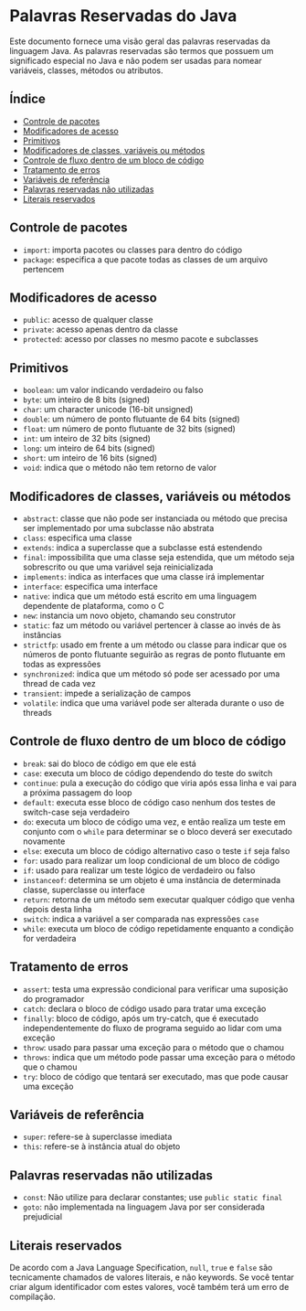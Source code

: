 # Palavras Reservadas do Java

Este documento fornece uma visão geral das palavras reservadas da linguagem Java. As palavras reservadas são termos que possuem um significado especial no Java e não podem ser usadas para nomear variáveis, classes, métodos ou atributos.

## Índice

- [Controle de pacotes](#controle-de-pacotes)
- [Modificadores de acesso](#modificadores-de-acesso)
- [Primitivos](#primitivos)
- [Modificadores de classes, variáveis ou métodos](#modificadores-de-classes-variáveis-ou-métodos)
- [Controle de fluxo dentro de um bloco de código](#controle-de-fluxo-dentro-de-um-bloco-de-código)
- [Tratamento de erros](#tratamento-de-erros)
- [Variáveis de referência](#variáveis-de-referência)
- [Palavras reservadas não utilizadas](#palavras-reservadas-não-utilizadas)
- [Literais reservados](#literais-reservados)

## Controle de pacotes

- `import`: importa pacotes ou classes para dentro do código
- `package`: especifica a que pacote todas as classes de um arquivo pertencem

## Modificadores de acesso

- `public`: acesso de qualquer classe
- `private`: acesso apenas dentro da classe
- `protected`: acesso por classes no mesmo pacote e subclasses

## Primitivos

- `boolean`: um valor indicando verdadeiro ou falso
- `byte`: um inteiro de 8 bits (signed)
- `char`: um character unicode (16-bit unsigned)
- `double`: um número de ponto flutuante de 64 bits (signed)
- `float`: um número de ponto flutuante de 32 bits (signed)
- `int`: um inteiro de 32 bits (signed)
- `long`: um inteiro de 64 bits (signed)
- `short`: um inteiro de 16 bits (signed)
- `void`: indica que o método não tem retorno de valor

## Modificadores de classes, variáveis ou métodos

- `abstract`: classe que não pode ser instanciada ou método que precisa ser implementado por uma subclasse não abstrata
- `class`: especifica uma classe
- `extends`: indica a superclasse que a subclasse está estendendo
- `final`: impossibilita que uma classe seja estendida, que um método seja sobrescrito ou que uma variável seja reinicializada
- `implements`: indica as interfaces que uma classe irá implementar
- `interface`: especifica uma interface
- `native`: indica que um método está escrito em uma linguagem dependente de plataforma, como o C
- `new`: instancia um novo objeto, chamando seu construtor
- `static`: faz um método ou variável pertencer à classe ao invés de às instâncias
- `strictfp`: usado em frente a um método ou classe para indicar que os números de ponto flutuante seguirão as regras de ponto flutuante em todas as expressões
- `synchronized`: indica que um método só pode ser acessado por uma thread de cada vez
- `transient`: impede a serialização de campos
- `volatile`: indica que uma variável pode ser alterada durante o uso de threads

## Controle de fluxo dentro de um bloco de código

- `break`: sai do bloco de código em que ele está
- `case`: executa um bloco de código dependendo do teste do switch
- `continue`: pula a execução do código que viria após essa linha e vai para a próxima passagem do loop
- `default`: executa esse bloco de código caso nenhum dos testes de switch-case seja verdadeiro
- `do`: executa um bloco de código uma vez, e então realiza um teste em conjunto com o `while` para determinar se o bloco deverá ser executado novamente
- `else`: executa um bloco de código alternativo caso o teste `if` seja falso
- `for`: usado para realizar um loop condicional de um bloco de código
- `if`: usado para realizar um teste lógico de verdadeiro ou falso
- `instanceof`: determina se um objeto é uma instância de determinada classe, superclasse ou interface
- `return`: retorna de um método sem executar qualquer código que venha depois desta linha
- `switch`: indica a variável a ser comparada nas expressões `case`
- `while`: executa um bloco de código repetidamente enquanto a condição for verdadeira

## Tratamento de erros

- `assert`: testa uma expressão condicional para verificar uma suposição do programador
- `catch`: declara o bloco de código usado para tratar uma exceção
- `finally`: bloco de código, após um try-catch, que é executado independentemente do fluxo de programa seguido ao lidar com uma exceção
- `throw`: usado para passar uma exceção para o método que o chamou
- `throws`: indica que um método pode passar uma exceção para o método que o chamou
- `try`: bloco de código que tentará ser executado, mas que pode causar uma exceção

## Variáveis de referência

- `super`: refere-se à superclasse imediata
- `this`: refere-se à instância atual do objeto

## Palavras reservadas não utilizadas

- `const`: Não utilize para declarar constantes; use `public static final`
- `goto`: não implementada na linguagem Java por ser considerada prejudicial

## Literais reservados

De acordo com a Java Language Specification, `null`, `true` e `false` são tecnicamente chamados de valores literais, e não keywords. Se você tentar criar algum identificador com estes valores, você também terá um erro de compilação.


